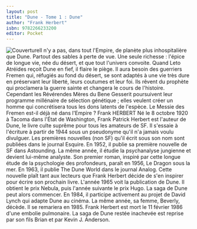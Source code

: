 ```yaml
---
layout: post
title: "Dune - Tome 1 : Dune"
author: "Frank Herbert"
isbn: 9782266233200
editor: Pocket
---
```


![Couverture](/img/9782266233200.jpg)Il n'y a pas, dans tout l'Empire, de planète plus inhospitalière que Dune. Partout des sables à perte de vue. Une seule richesse : l'épice de longue vie, née du désert, et que tout l'univers convoite.
 Quand Leto Atréides reçoit Dune en fief, il flaire le piège. Il aura besoin des guerriers Fremen qui, réfugiés au fond du désert, se sont adaptés à une vie très dure en préservant leur liberté, leurs coutumes et leur foi. Ils rêvent du prophète qui proclamera la guerre sainte et changera le cours de l'histoire.
 Cependant les Révérendes Mères du Bene Gesserit poursuivent leur programme millénaire de sélection génétique ; elles veulent créer un homme qui concrétisera tous les dons latents de l'espèce. Le Messie des Fremen est-il déjà né dans l'Empire ? Frank HERBERT
 Né le 8 octobre 1920 à Tacoma dans l'État de Washington, Frank Patrick Herbert est l'auteur de Dune, le livre culte suprême pour tous les amateurs de SF. Il s'essaie à l'écriture à partir de 1944 sous un pseudonyme qu'il n'a jamais voulu divulguer. Les premières nouvelles (non SF) qu'il écrit sous son nom sont publiées dans le journal Esquire. En 1952, il publie sa première nouvelle de SF dans Astounding. La même année, il étudie la psychanalyse jungienne et devient lui-même analyste. Son premier roman, inspiré par cette longue étude de la psychologie des profondeurs, paraît en 1956, Le Dragon sous la mer. En 1963, il publie The Dune World dans le journal Analog. Cette nouvelle plaît tant aux lecteurs que Frank Herbert décide de s'en inspirer pour écrire son prochain livre. L'année 1965 voit la publication de Dune. Il obtient le prix Nebula, puis l'année suivante le prix Hugo. La saga de Dune peut alors commencer. En 1984, il participe activement au projet de David Lynch qui adapte Dune au cinéma. La même année, sa femme, Beverly, décède. Il se remariera en 1985. Frank Herbert est mort le 11 février 1986 d'une embolie pulmonaire. La saga de Dune restée inachevée est reprise par son fils Brian et par Kevin J. Anderson.